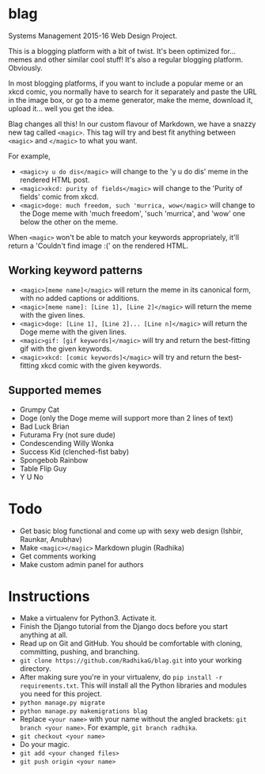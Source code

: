 # blag
Systems Management 2015-16 Web Design Project.

This is a blogging platform with a bit of twist. It's been optimized for... memes and other similar cool stuff!
It's also a regular blogging platform. Obviously.

In most blogging platforms, if you want to include a popular meme or an xkcd comic, you normally have to search for it separately and paste the URL in the image box, or go to a meme generator, make the meme, download it, upload it... well you get the idea.

Blag changes all this! In our custom flavour of Markdown, we have a snazzy new tag called `<magic>`.
This tag will try and best fit anything between `<magic>` and `</magic>` to what you want.

For example,
* `<magic>y u do dis</magic>` will change to the 'y u do dis' meme in the rendered HTML post.
* `<magic>xkcd: purity of fields</magic>` will change to the 'Purity of fields' comic from xkcd.
* `<magic>doge: much freedom, such 'murrica, wow</magic>` will change to the Doge meme with 'much freedom', 'such 'murrica',
and 'wow' one below the other on the meme.

When `<magic>` won't be able to match your keywords appropriately, it'll return a 'Couldn't find image :(' on the rendered HTML.

## Working keyword patterns

* `<magic>[meme name]</magic>` will return the meme in its canonical form, with no added captions or additions.
* `<magic>[meme name]: [Line 1], [Line 2]</magic>` will return the meme with the given lines.
* `<magic>doge: [Line 1], [Line 2]... [Line n]</magic>` will return the Doge meme with the given lines.
* `<magic>gif: [gif keywords]</magic>` will try and return the best-fitting gif with the given keywords.
* `<magic>xkcd: [comic keywords]</magic>` will try and return the best-fitting xkcd comic with the given keywords.

## Supported memes

* Grumpy Cat
* Doge (only the Doge meme will support more than 2 lines of text)
* Bad Luck Brian
* Futurama Fry (not sure dude)
* Condescending Willy Wonka
* Success Kid (clenched-fist baby)
* Spongebob Rainbow
* Table Flip Guy
* Y U No

# Todo

* Get basic blog functional and come up with sexy web design (Ishbir, Raunkar, Anubhav)
* Make `<magic></magic>` Markdown plugin (Radhika)
* Get comments working
* Make custom admin panel for authors

# Instructions

* Make a virtualenv for Python3. Activate it.
* Finish the Django tutorial from the Django docs before you start anything at all.
* Read up on Git and GitHub. You should be comfortable with cloning, committing, pushing, and branching.
* `git clone https://github.com/RadhikaG/blag.git` into your working directory.
* After making sure you're in your virtualenv, do `pip install -r requirements.txt`. This will install all the Python libraries and modules you need for this project.
* `python manage.py migrate`
* `python manage.py makemigrations blag`
* Replace `<your name>` with your name without the angled brackets: `git branch <your name>`. For example, `git branch radhika`.
* `git checkout <your name>`
* Do your magic.
* `git add <your changed files>`
* `git push origin <your name>`
